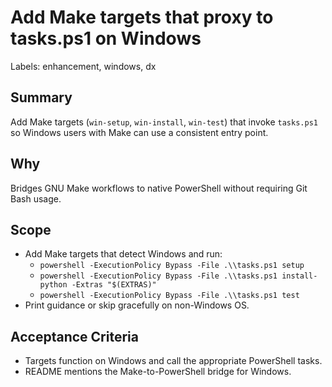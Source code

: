 # Add Make targets that proxy to tasks.ps1 on Windows

Labels: enhancement, windows, dx

## Summary

Add Make targets (`win-setup`, `win-install`, `win-test`) that invoke `tasks.ps1` so Windows users with Make can use a consistent entry point.

## Why

Bridges GNU Make workflows to native PowerShell without requiring Git Bash usage.

## Scope

- Add Make targets that detect Windows and run:
  - `powershell -ExecutionPolicy Bypass -File .\\tasks.ps1 setup`
  - `powershell -ExecutionPolicy Bypass -File .\\tasks.ps1 install-python -Extras "$(EXTRAS)"`
  - `powershell -ExecutionPolicy Bypass -File .\\tasks.ps1 test`
- Print guidance or skip gracefully on non-Windows OS.

## Acceptance Criteria

- Targets function on Windows and call the appropriate PowerShell tasks.
- README mentions the Make-to-PowerShell bridge for Windows.

